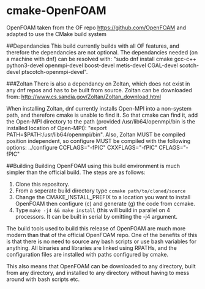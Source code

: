 # cmake-OpenFOAM

OpenFOAM taken from the OF repo https://github.com/OpenFOAM and adapted to use the CMake build system

##Dependancies
This build currently builds with all OF features, and therefore the dependancies are not optional. The dependancies needed (on a machine with dnf) can be resolved with: "sudo dnf install cmake gcc-c++ python3-devel openmpi-devel boost-devel metis-devel CGAL-devel scotch-devel ptscotch-openmpi-devel". 

###Zoltan
There is also a dependancy on Zoltan, which does not exist in any dnf repos and has to be built from source. Zoltan can be downloaded from: http://www.cs.sandia.gov/Zoltan/Zoltan_download.html  

When installing Zoltan, dnf currently installs Open-MPI into a non-system path, and therefore cmake is unable to find it. So that cmake can find it, add the Open-MPI directory to the path (provided /usr/lib64/openmpi/bin is the installed location of Open-MPI): "export PATH=$PATH:/usr/lib64/openmpi/bin". Also, Zoltan MUST be compiled position independent, so configure MUST be compiled with the following options: ../configure CCFLAGS="-fPIC" CXXFLAGS="-fPIC" CFLAGS="-fPIC" 

##Building
Building OpenFOAM using this build environment is much simpler than the official build. The steps are as follows:

1. Clone this repository.
2. From a seperate build directory type `ccmake path/to/cloned/source`
3. Change the CMAKE_INSTALL_PREFIX to a location you want to install OpenFOAM then configure (c) and generate (g) the code from ccmake.
4. Type `make -j4 && make install` (this will build in parallel on 4 processors. It can be built in serial by omitting the -j4 argument.

The build tools used to build this release of OpenFOAM are much more modern than that of the official OpenFOAM repo. One of the benefits of this is that there is no need to source any bash scripts or use bash variables for anything. All binaries and libraries are linked using RPATHs, and the configuration files are installed with paths configured by cmake.

This also means that OpenFOAM can be downloaded to any directory, built from any directory, and installed to any directory without having to mess around with bash scripts etc.

